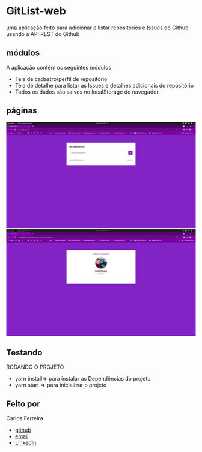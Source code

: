 # GitList-web
uma aplicação feito para adicionar e listar repositórios e Issues do Github  usando a API  REST do Github

## módulos

A aplicação contém os seguintes módulos

* Tela de cadastro/perfil de repositório 
* Tela de detalhe para listar as Issues e detalhes adicionais do repositório
* Todos os dados são salvos no localStorage do navegador.

## páginas
![Foto do App dashboard](https://github.com/CarlosSTS/GitList-web/blob/master/assets/dashboard.png)
![Foto do App detalhe](https://github.com/CarlosSTS/GitList-web/blob/master/assets/detail.png)

## Testando
RODANDO O PROJETO
* yarn install=>  para instalar as  Dependências do projeto
* yarn start => para inicializar o projeto

## Feito por

Carlos Ferreira
* [github](https://www.github.com/CarlosSTS)
* [email](mailto://carlossts826@gmail.com)
* [LinkedIn](https://www.linkedin.com/in/carlos-ferreira-4b2ba219a/)
